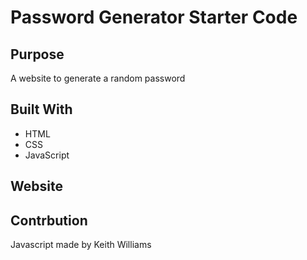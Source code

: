 # Password Generator Starter Code

## Purpose 

A website to generate a random password

## Built With

- HTML
- CSS
- JavaScript

## Website



## Contrbution

Javascript made by Keith Williams